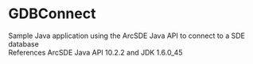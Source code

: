 # GDBConnect

Sample Java application using the ArcSDE Java API to connect to a SDE database  
References ArcSDE Java API 10.2.2 and JDK 1.6.0_45  
